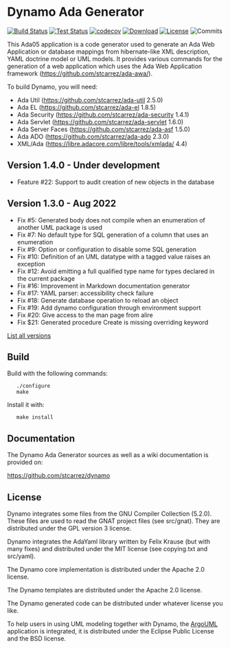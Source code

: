 # Dynamo Ada Generator

[![Build Status](https://img.shields.io/jenkins/s/https/jenkins.vacs.fr/Bionic-Dynamo.svg)](https://jenkins.vacs.fr/job/Bionic-Dynamo/)
[![Test Status](https://img.shields.io/jenkins/t/https/jenkins.vacs.fr/Bionic-Dynamo.svg)](https://jenkins.vacs.fr/job/Bionic-Dynamo/)
[![codecov](https://codecov.io/gh/stcarrez/dynamo/branch/master/graph/badge.svg)](https://codecov.io/gh/stcarrez/dynamo)
[![Download](https://img.shields.io/badge/download-1.3.0-brightgreen.svg)](https://download.vacs.fr/dynamo/dynamo-1.3.0.tar.gz)
[![License](https://img.shields.io/badge/license-APACHE2-blue.svg)](LICENSE)
![Commits](https://img.shields.io/github/commits-since/stcarrez/dynamo/1.3.0.svg)

This Ada05 application is a code generator used to generate
an Ada Web Application or database mappings from hibernate-like
XML description, YAML doctrine model or UML models.  It provides various commands for the
generation of a web application which uses the Ada Web Application framework
(https://github.com/stcarrez/ada-awa/).

To build Dynamo, you will need:

* Ada Util     (https://github.com/stcarrez/ada-util          2.5.0)
* Ada EL       (https://github.com/stcarrez/ada-el            1.8.5)
* Ada Security (https://github.com/stcarrez/ada-security      1.4.1)
* Ada Servlet  (https://github.com/stcarrez/ada-servlet       1.6.0)
* Ada Server Faces (https://github.com/stcarrez/ada-asf       1.5.0)
* Ada ADO      (https://github.com/stcarrez/ada-ado           2.3.0)
* XML/Ada      (https://libre.adacore.com/libre/tools/xmlada/  4.4)

## Version 1.4.0   - Under development
- Feature #22: Support to audit creation of new objects in the database

## Version 1.3.0   - Aug 2022
- Fix #5: Generated body does not compile when an enumeration of another UML package is used
- Fix #7: No default type for SQL generation of a column that uses an enumeration
- Fix #9: Option or configuration to disable some SQL generation
- Fix #10: Definition of an UML datatype with a tagged value raises an exception
- Fix #12: Avoid emitting a full qualified type name for types declared in the current package
- Fix #16: Improvement in Markdown documentation generator
- Fix #17: YAML parser: accessibility check failure
- Fix #18: Generate database operation to reload an object
- Fix #19: Add dynamo configuration through environment support
- Fix #20: Give access to the man page from alire
- Fix $21: Generated procedure Create is missing overriding keyword

[List all versions](https://github.com/stcarrez/dynamo/blob/master/NEWS.md)

## Build

Build with the following commands:
```
   ./configure
   make
```
Install it with:
```
   make install
```
## Documentation

The Dynamo Ada Generator sources as well as a wiki documentation
is provided on:

   https://github.com/stcarrez/dynamo


## License

Dynamo integrates some files from the GNU Compiler Collection (5.2.0).
These files are used to read the GNAT project files (see src/gnat).
They are distributed under the GPL version 3 license.

Dynamo integrates the AdaYaml library written by Felix Krause
(but with many fixes) and distributed under the MIT license (see copying.txt and src/yaml).

The Dynamo core implementation is distributed under the Apache 2.0 license.

The Dynamo templates are distributed under the Apache 2.0 license.

The Dynamo generated code can be distributed under whatever license you like.

To help users in using UML modeling together with Dynamo, the [ArgoUML](https://github.com/argouml-tigris-org/argouml)
application is integrated, it is distributed under the Eclipse Public License and the BSD license.

